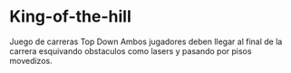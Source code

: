 # King-of-the-hill
Juego de carreras 
Top Down
Ambos jugadores deben llegar al final de la carrera esquivando obstaculos como lasers y pasando por pisos movedizos.

